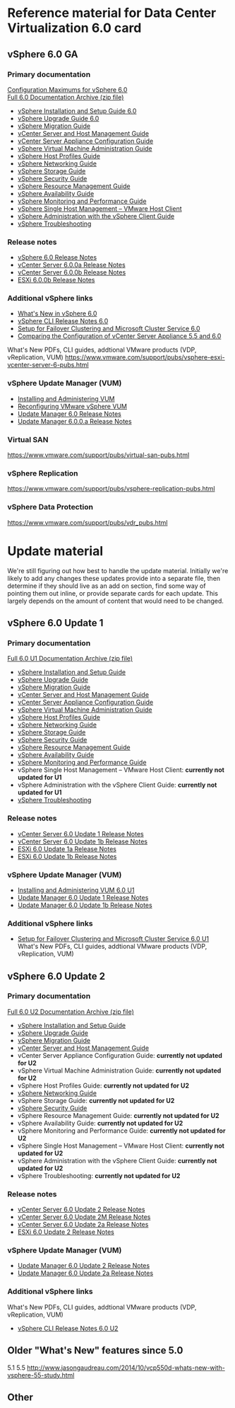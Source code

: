# Reference material for Data Center Virtualization 6.0 card

## vSphere 6.0 GA
### Primary documentation
[Configuration Maximums for vSphere 6.0](https://www.vmware.com/pdf/vsphere6/r60/vsphere-60-configuration-maximums.pdf)  
[Full 6.0 Documentation Archive (zip file)](http://pubs.vmware.com/vsphere-60/topic/com.vmware.ICbase/PDF/vsphere-admin-doc.zip)  
- [vSphere Installation and Setup Guide 6.0](http://pubs.vmware.com/vsphere-60/topic/com.vmware.ICbase/PDF/vsphere-esxi-vcenter-server-60-installation-setup-guide.pdf)
- [vSphere Upgrade Guide 6.0](http://pubs.vmware.com/vsphere-60/topic/com.vmware.ICbase/PDF/vsphere-esxi-vcenter-server-60-upgrade-guide.pdf)
- [vSphere Migration Guide](http://pubs.vmware.com/vsphere-60/topic/com.vmware.ICbase/PDF/vsphere-vcenter-server-60-migration-guide.pdf)
- [vCenter Server and Host Management Guide](http://pubs.vmware.com/vsphere-60/topic/com.vmware.ICbase/PDF/vsphere-esxi-vcenter-server-60-host-management-guide.pdf)
- [vCenter Server Appliance Configuration Guide](http://pubs.vmware.com/vsphere-60/topic/com.vmware.ICbase/PDF/vsphere-esxi-vcenter-server-60-appliance-configuration-guide.pdf)
- [vSphere Virtual Machine Administration Guide](http://pubs.vmware.com/vsphere-60/topic/com.vmware.ICbase/PDF/vsphere-esxi-vcenter-server-60-virtual-machine-admin-guide.pdf)
- [vSphere Host Profiles Guide](http://pubs.vmware.com/vsphere-60/topic/com.vmware.ICbase/PDF/vsphere-esxi-vcenter-server-60-host-profiles-guide.pdf)
- [vSphere Networking Guide](http://pubs.vmware.com/vsphere-60/topic/com.vmware.ICbase/PDF/vsphere-esxi-vcenter-server-60-networking-guide.pdf)
- [vSphere Storage Guide](http://pubs.vmware.com/vsphere-60/topic/com.vmware.ICbase/PDF/vsphere-esxi-vcenter-server-60-storage-guide.pdf)
- [vSphere Security Guide](http://pubs.vmware.com/vsphere-60/topic/com.vmware.ICbase/PDF/vsphere-esxi-vcenter-server-60-security-guide.pdf)
- [vSphere Resource Management Guide](http://pubs.vmware.com/vsphere-60/topic/com.vmware.ICbase/PDF/vsphere-esxi-vcenter-server-60-resource-management-guide.pdf)
- [vSphere Availability Guide](http://pubs.vmware.com/vsphere-60/topic/com.vmware.ICbase/PDF/vsphere-esxi-vcenter-server-60-availability-guide.pdf)
- [vSphere Monitoring and Performance Guide](http://pubs.vmware.com/vsphere-60/topic/com.vmware.ICbase/PDF/vsphere-esxi-vcenter-server-60-monitoring-performance-guide.pdf)
- [vSphere Single Host Management – VMware Host Client](http://pubs.vmware.com/vsphere-60/topic/com.vmware.ICbase/PDF/vsphere-html-host-client-18-guide.pdf)
- [vSphere Administration with the vSphere Client Guide](http://pubs.vmware.com/vsphere-60/topic/com.vmware.ICbase/PDF/vsphere-esxi-vcenter-server-60-client-administration-guide.pdf)
- [vSphere Troubleshooting](http://pubs.vmware.com/vsphere-60/topic/com.vmware.ICbase/PDF/vsphere-esxi-vcenter-server-60-troubleshooting-guide.pdf)

### Release notes
- [vSphere 6.0 Release Notes](https://www.vmware.com/support/vsphere6/doc/vsphere-esxi-vcenter-server-60-release-notes.html)
- [vCenter Server 6.0.0a Release Notes](https://www.vmware.com/support/vsphere6/doc/vsphere-vcenter-server-600a-release-notes.html)
- [vCenter Server 6.0.0b Release Notes](https://www.vmware.com/support/vsphere6/doc/vsphere-vcenter-server-600b-release-notes.html)
- [ESXi 6.0.0b Release Notes](https://www.vmware.com/support/vsphere6/doc/vsphere-esxi-600b-release-notes.html)

### Additional vSphere links
- [What's New in vSphere 6.0](http://www.vmware.com/files/pdf/vsphere/VMW-WP-vSPHR-Whats-New-6-0-PLTFRM.pdf)
- [vSphere CLI Release Notes 6.0](https://www.vmware.com/support/developer/vcli/vcli60/vsp6_60_vcli_relnotes.html)
- [Setup for Failover Clustering and Microsoft Cluster Service 6.0](http://pubs.vmware.com/vsphere-60/topic/com.vmware.ICbase/PDF/vsphere-esxi-vcenter-server-60-setup-mscs.pdf)
- [Comparing the Configuration of vCenter Server Appliance 5.5 and 6.0](http://www.vmware.com/content/dam/digitalmarketing/vmware/en/pdf/techpaper/products/vsphere/vmware-vsphere-60-vcenter-server-appliance-55-60-comparison-technical-note.pdf)

What's New PDFs, CLI guides, addtional VMware products (VDP, vReplication, VUM)
https://www.vmware.com/support/pubs/vsphere-esxi-vcenter-server-6-pubs.html

### vSphere Update Manager (VUM)
- [Installing and Administering VUM](http://pubs.vmware.com/vsphere-60/topic/com.vmware.ICbase/PDF/vsphere-update-manager-60-install-administration-guide.pdf)
- [Reconfiguring VMware vSphere VUM](http://pubs.vmware.com/vsphere-60/topic/com.vmware.ICbase/PDF/vsphere-update-manager-60-reconfig-guide.pdf)
- [Update Manager 6.0 Release Notes](https://www.vmware.com/support/vsphere6/doc/vsphere-update-manager-60-release-notes.html)
- [Update Manager 6.0.0.a Release Notes](https://www.vmware.com/support/vsphere6/doc/vsphere-update-manager-600a-release-notes.html)

### Virtual SAN
https://www.vmware.com/support/pubs/virtual-san-pubs.html

### vSphere Replication
https://www.vmware.com/support/pubs/vsphere-replication-pubs.html

### vSphere Data Protection 
https://www.vmware.com/support/pubs/vdr_pubs.html


# Update material
We're still figuring out how best to handle the update material. Initially we're likely to add any changes these updates provide into a separate file, then determine if they should live as an add on section, find some way of pointing them out inline, or provide separate cards for each update.  This largely depends on the amount of content that would need to be changed.

## vSphere 6.0 Update 1
### Primary documentation
[Full 6.0 U1 Documentation Archive (zip file)](http://pubs.vmware.com/vsphere-60/topic/com.vmware.ICbase/PDF/vsphere-admin-doc-601.zip)
- [vSphere Installation and Setup Guide](http://pubs.vmware.com/vsphere-60/topic/com.vmware.ICbase/PDF/vsphere-esxi-vcenter-server-601-installation-setup-guide.pdf)
- [vSphere Upgrade Guide](http://pubs.vmware.com/vsphere-60/topic/com.vmware.ICbase/PDF/vsphere-esxi-vcenter-server-601-upgrade-guide.pdf)
- [vSphere Migration Guide](http://pubs.vmware.com/vsphere-60/topic/com.vmware.ICbase/PDF/vsphere-vcenter-server-601-migration-guide.pdf)
- [vCenter Server and Host Management Guide](http://pubs.vmware.com/vsphere-60/topic/com.vmware.ICbase/PDF/vsphere-esxi-vcenter-server-601-host-management-guide.pdf)
- [vCenter Server Appliance Configuration Guide](http://pubs.vmware.com/vsphere-60/topic/com.vmware.ICbase/PDF/vsphere-esxi-vcenter-server-601-appliance-configuration-guide.pdf)
- [vSphere Virtual Machine Administration Guide](http://pubs.vmware.com/vsphere-60/topic/com.vmware.ICbase/PDF/vsphere-esxi-vcenter-server-601-virtual-machine-admin-guide.pdf)
- [vSphere Host Profiles Guide](http://pubs.vmware.com/vsphere-60/topic/com.vmware.ICbase/PDF/vsphere-esxi-vcenter-server-601-host-profiles-guide.pdf)
- [vSphere Networking Guide](http://pubs.vmware.com/vsphere-60/topic/com.vmware.ICbase/PDF/vsphere-esxi-vcenter-server-601-networking-guide.pdf)
- [vSphere Storage Guide](http://pubs.vmware.com/vsphere-60/topic/com.vmware.ICbase/PDF/vsphere-esxi-vcenter-server-601-storage-guide.pdf)
- [vSphere Security Guide](http://pubs.vmware.com/vsphere-60/topic/com.vmware.ICbase/PDF/vsphere-esxi-vcenter-server-601-security-guide.pdf)
- [vSphere Resource Management Guide](http://pubs.vmware.com/vsphere-60/topic/com.vmware.ICbase/PDF/vsphere-esxi-vcenter-server-601-resource-management-guide.pdf)
- [vSphere Availability Guide](http://pubs.vmware.com/vsphere-60/topic/com.vmware.ICbase/PDF/vsphere-esxi-vcenter-server-601-availability-guide.pdf)
- [vSphere Monitoring and Performance Guide](http://pubs.vmware.com/vsphere-60/topic/com.vmware.ICbase/PDF/vsphere-esxi-vcenter-server-601-monitoring-performance-guide.pdf)
- vSphere Single Host Management – VMware Host Client: **currently not updated for U1**
- vSphere Administration with the vSphere Client Guide: **currently not updated for U1**
- [vSphere Troubleshooting](http://pubs.vmware.com/vsphere-60/topic/com.vmware.ICbase/PDF/vsphere-esxi-vcenter-server-601-troubleshooting-guide.pdf)

### Release notes
- [vCenter Server 6.0 Update 1 Release Notes](http://pubs.vmware.com/Release_Notes/en/vsphere/60/vsphere-vcenter-server-60u1-release-notes.html)
- [vCenter Server 6.0 Update 1b Release Notes](http://pubs.vmware.com/Release_Notes/en/vsphere/60/vsphere-vcenter-server-60u1b-release-notes.html)
- [ESXi 6.0 Update 1a Release Notes](http://pubs.vmware.com/Release_Notes/en/vsphere/60/vsphere-esxi-60u1a-release-notes.html)
- [ESXi 6.0 Update 1b Release Notes](http://pubs.vmware.com/Release_Notes/en/vsphere/60/vsphere-esxi-60u1b-release-notes.html)

### vSphere Update Manager (VUM)
- [Installing and Administering VUM 6.0 U1](http://pubs.vmware.com/vsphere-60/topic/com.vmware.ICbase/PDF/vsphere-update-manager-601-install-administration-guide.pdf)
- [Update Manager 6.0 Update 1 Release Notes](http://pubs.vmware.com/Release_Notes/en/vsphere/60/vsphere-update-manager-60u1-release-notes.html)
- [Update Manager 6.0 Update 1b Release Notes](http://pubs.vmware.com/Release_Notes/en/vsphere/60/vsphere-update-manager-60u1b-release-notes.html)

### Additional vSphere links
- [Setup for Failover Clustering and Microsoft Cluster Service 6.0 U1](http://pubs.vmware.com/vsphere-60/topic/com.vmware.ICbase/PDF/vsphere-esxi-vcenter-server-601-setup-mscs.pdf)
What's New PDFs, CLI guides, addtional VMware products (VDP, vReplication, VUM)

## vSphere 6.0 Update 2
### Primary documentation
[Full 6.0 U2 Documentation Archive (zip file)](http://pubs.vmware.com/vsphere-60/topic/com.vmware.ICbase/PDF/vsphere-admin-doc-602.zip)

- [vSphere Installation and Setup Guide](http://pubs.vmware.com/vsphere-60/topic/com.vmware.ICbase/PDF/vsphere-esxi-vcenter-server-602-installation-setup-guide.pdf)
- [vSphere Upgrade Guide](http://pubs.vmware.com/vsphere-60/topic/com.vmware.ICbase/PDF/vsphere-esxi-vcenter-server-602-upgrade-guide.pdf)
- [vSphere Migration Guide](http://pubs.vmware.com/vsphere-60/topic/com.vmware.ICbase/PDF/vsphere-vcenter-server-602-migration-guide.pdf)
- [vCenter Server and Host Management Guide](http://pubs.vmware.com/vsphere-60/topic/com.vmware.ICbase/PDF/vsphere-esxi-vcenter-server-602-host-management-guide.pdf)
- vCenter Server Appliance Configuration Guide: **currently not updated for U2**
- vSphere Virtual Machine Administration Guide: **currently not updated for U2**
- vSphere Host Profiles Guide: **currently not updated for U2**
- [vSphere Networking Guide](http://pubs.vmware.com/vsphere-60/topic/com.vmware.ICbase/PDF/vsphere-esxi-vcenter-server-602-networking-guide.pdf)
- vSphere Storage Guide: **currently not updated for U2**
- [vSphere Security Guide](http://pubs.vmware.com/vsphere-60/topic/com.vmware.ICbase/PDF/vsphere-esxi-vcenter-server-602-security-guide.pdf)
- vSphere Resource Management Guide: **currently not updated for U2**
- vSphere Availability Guide: **currently not updated for U2**
- vSphere Monitoring and Performance Guide: **currently not updated for U2**
- vSphere Single Host Management – VMware Host Client: **currently not updated for U2**
- vSphere Administration with the vSphere Client Guide: **currently not updated for U2**
- vSphere Troubleshooting: **currently not updated for U2**

### Release notes
- [vCenter Server 6.0 Update 2 Release Notes](http://pubs.vmware.com/Release_Notes/en/vsphere/60/vsphere-vcenter-server-60u2-release-notes.html)
- [vCenter Server 6.0 Update 2M Release Notes](http://pubs.vmware.com/Release_Notes/en/vsphere/60/vsphere-vcenter-server-60u2m-release-notes.html)
- [vCenter Server 6.0 Update 2a Release Notes](http://pubs.vmware.com/Release_Notes/en/vsphere/60/vsphere-vcenter-server-60u2a-release-notes.html)
- [ESXi 6.0 Update 2 Release Notes](http://pubs.vmware.com/Release_Notes/en/vsphere/60/vsphere-esxi-60u2-release-notes.html)

### vSphere Update Manager (VUM)
- [Update Manager 6.0 Update 2 Release Notes](http://pubs.vmware.com/Release_Notes/en/vsphere/60/vsphere-update-manager-60u2-release-notes.html)
- [Update Manager 6.0 Update 2a Release Notes](http://pubs.vmware.com/Release_Notes/en/vsphere/60/vsphere-update-manager-60u2a-release-notes.html)

### Additional vSphere links
What's New PDFs, CLI guides, addtional VMware products (VDP, vReplication, VUM)
- [vSphere CLI Release Notes 6.0 U2](http://pubs.vmware.com/Release_Notes/en/vcli/60/vsp6_602_vcli_relnotes.html)


## Older "What's New" features since 5.0
5.1
5.5
http://www.jasongaudreau.com/2014/10/vcp550d-whats-new-with-vsphere-55-study.html

## Other